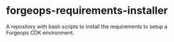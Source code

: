 # forgeops-requirements-installer
A repository with bash scripts to install the requirements to setup a Forgeops CDK environment.
